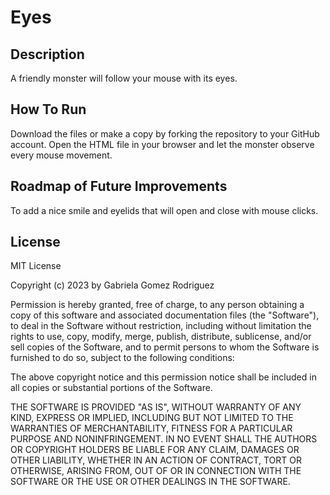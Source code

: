 # Eyes

## Description
A friendly monster will follow your mouse with its eyes. 

## How To Run
Download the files or make a copy by forking the repository to your GitHub account. 
Open the HTML file in your browser and let the monster observe every mouse movement.

## Roadmap of Future Improvements
To add a nice smile and eyelids that will open and close with mouse clicks.

## License
MIT License

Copyright (c) 2023 by Gabriela Gomez Rodriguez

Permission is hereby granted, free of charge, to any person obtaining a copy of this software and associated documentation files (the "Software"), to deal in the Software without restriction, including without limitation the rights to use, copy, modify, merge, publish, distribute, sublicense, and/or sell copies of the Software, and to permit persons to whom the Software is furnished to do so, subject to the following conditions:

The above copyright notice and this permission notice shall be included in all copies or substantial portions of the Software.

THE SOFTWARE IS PROVIDED "AS IS", WITHOUT WARRANTY OF ANY KIND, EXPRESS OR IMPLIED, INCLUDING BUT NOT LIMITED TO THE WARRANTIES OF MERCHANTABILITY, FITNESS FOR A PARTICULAR PURPOSE AND NONINFRINGEMENT. IN NO EVENT SHALL THE AUTHORS OR COPYRIGHT HOLDERS BE LIABLE FOR ANY CLAIM, DAMAGES OR OTHER LIABILITY, WHETHER IN AN ACTION OF CONTRACT, TORT OR OTHERWISE, ARISING FROM, OUT OF OR IN CONNECTION WITH THE SOFTWARE OR THE USE OR OTHER DEALINGS IN THE SOFTWARE.
